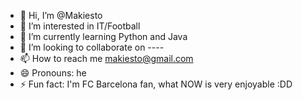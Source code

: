 - 👋 Hi, I’m @Makiesto
- 👀 I’m interested in IT/Football
- 🌱 I’m currently learning Python and Java
- 💞️ I’m looking to collaborate on ----
- 📫 How to reach me makiesto@gmail.com
- 😄 Pronouns: he
- ⚡ Fun fact: I'm FC Barcelona fan, what NOW is very enjoyable :DD
  
<!---
Makiesto/Makiesto is a ✨ special ✨ repository because its `README.md` (this file) appears on your GitHub profile.
You can click the Preview link to take a look at your changes.
--->
